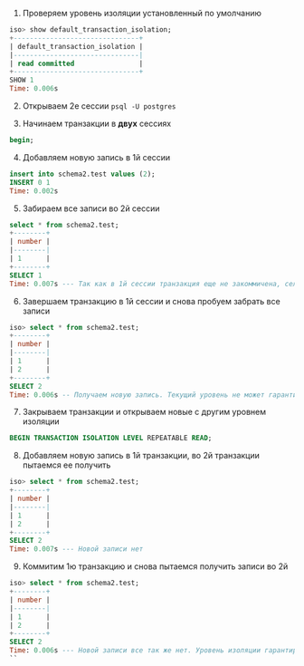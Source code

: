 1. Проверяем уровень изоляции установленный по умолчанию
```sql
iso> show default_transaction_isolation;
+-------------------------------+
| default_transaction_isolation |
|-------------------------------|
| read committed                |
+-------------------------------+
SHOW 1
Time: 0.006s
```

2. Открываем 2е сессии `psql -U postgres`

3. Начинаем транзакции в **двух** сессиях
```sql
begin;
```

4. Добавляем новую запись в 1й сессии
```sql
insert into schema2.test values (2);
INSERT 0 1
Time: 0.002s
```

5. Забираем все записи во 2й сессии
```sql
select * from schema2.test;
+--------+
| number |
|--------|
| 1      |
+--------+
SELECT 1
Time: 0.007s --- Так как в 1й сессии транзакция еще не закоммичена, селект не возвращает новую запись
```

6. Завершаем транзакцию в 1й сессии и снова пробуем забрать все записи
```sql
iso> select * from schema2.test;
+--------+
| number |
|--------|
| 1      |
| 2      |
+--------+
SELECT 2
Time: 0.006s -- Получаем новую запись. Текущий уровень не может гарантировать что 'грязное чтение' не будет происходить
```

7. Закрываем транзакции и открываем новые с другим уровнем изоляции
```sql
BEGIN TRANSACTION ISOLATION LEVEL REPEATABLE READ;
```

8. Добавляем новую запись в 1й транзакции, во 2й транзакции пытаемся ее получить
```sql
iso> select * from schema2.test;
+--------+
| number |
|--------|
| 1      |
| 2      |
+--------+
SELECT 2
Time: 0.007s --- Новой записи нет
```

9. Коммитим 1ю транзакцию и снова пытаемся получить записи во 2й
```sql
iso> select * from schema2.test;
+--------+
| number |
|--------|
| 1      |
| 2      |
+--------+
SELECT 2
Time: 0.006s --- Новой записи все так же нет. Уровень изоляции гарантирует повторяемое чтение
``
